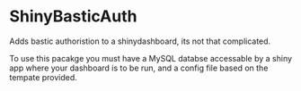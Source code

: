# ShinyBasticAuth

Adds bastic authoristion to a shinydashboard, its not that complicated. 

To use this pacakge you must have a MySQL databse accessable by a shiny app where your dashboard is to be run, and a config file based on the tempate provided.
